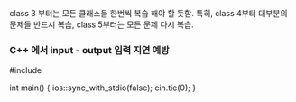 class 3 부터는 모든 클래스들 한번씩 복습 해야 할 듯함.
특히, class 4부터 대부분의 문제들 반드시 복습,
class 5부터는 모든 문제 다시 복습.

### C++ 에서 input - output 입력 지연 예방
#include <iostream>

int main() {
    ios::sync_with_stdio(false);
    cin.tie(0);
}
